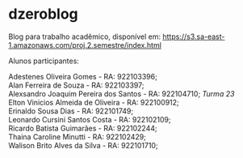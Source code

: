# dzeroblog
Blog para trabalho acadêmico, disponível em: https://s3.sa-east-1.amazonaws.com/proj.2.semestre/index.html

Alunos participantes:

Adestenes Oliveira Gomes - RA: 922103396; <br>
Alan Ferreira de Souza - RA: 922103397; <br>
Alexsandro Joaquim Pereira dos Santos - RA: 922104710; *Turma 23* <br>
Elton Vinicios Almeida de Oliveira - RA: 922100912; <br>
Erinaldo Sousa Dias - RA: 922101749; <br>
Leonardo Cursini Santos Costa - RA: 922102109; <br>
Ricardo Batista Guimarães - RA: 922102244; <br>
Thaina Caroline Minutti - RA: 922102429; <br>
Walison Brito Alves da Silva - RA: 922101710; <br>
